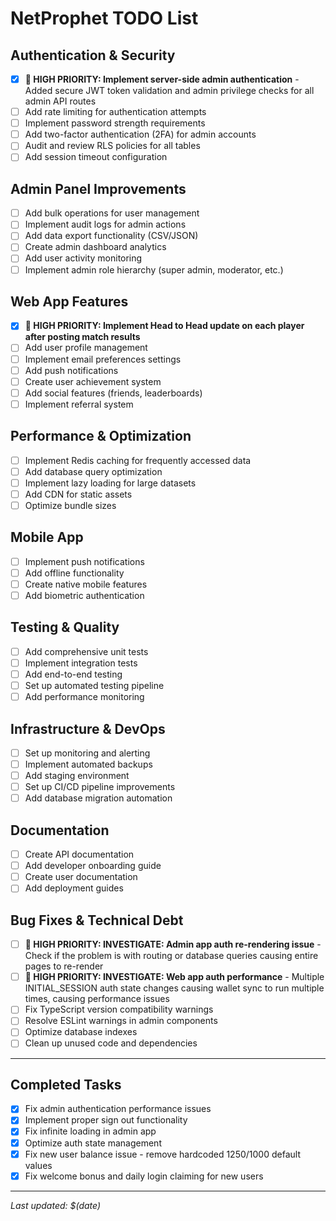 # NetProphet TODO List

## Authentication & Security

- [x] **🔴 HIGH PRIORITY: Implement server-side admin authentication** - Added secure JWT token validation and admin privilege checks for all admin API routes
- [ ] Add rate limiting for authentication attempts
- [ ] Implement password strength requirements
- [ ] Add two-factor authentication (2FA) for admin accounts
- [ ] Audit and review RLS policies for all tables
- [ ] Add session timeout configuration

## Admin Panel Improvements

- [ ] Add bulk operations for user management
- [ ] Implement audit logs for admin actions
- [ ] Add data export functionality (CSV/JSON)
- [ ] Create admin dashboard analytics
- [ ] Add user activity monitoring
- [ ] Implement admin role hierarchy (super admin, moderator, etc.)

## Web App Features

- [x] **🔴 HIGH PRIORITY: Implement Head to Head update on each player after posting match results**
- [ ] Add user profile management
- [ ] Implement email preferences settings
- [ ] Add push notifications
- [ ] Create user achievement system
- [ ] Add social features (friends, leaderboards)
- [ ] Implement referral system

## Performance & Optimization

- [ ] Implement Redis caching for frequently accessed data
- [ ] Add database query optimization
- [ ] Implement lazy loading for large datasets
- [ ] Add CDN for static assets
- [ ] Optimize bundle sizes

## Mobile App

- [ ] Implement push notifications
- [ ] Add offline functionality
- [ ] Create native mobile features
- [ ] Add biometric authentication

## Testing & Quality

- [ ] Add comprehensive unit tests
- [ ] Implement integration tests
- [ ] Add end-to-end testing
- [ ] Set up automated testing pipeline
- [ ] Add performance monitoring

## Infrastructure & DevOps

- [ ] Set up monitoring and alerting
- [ ] Implement automated backups
- [ ] Add staging environment
- [ ] Set up CI/CD pipeline improvements
- [ ] Add database migration automation

## Documentation

- [ ] Create API documentation
- [ ] Add developer onboarding guide
- [ ] Create user documentation
- [ ] Add deployment guides

## Bug Fixes & Technical Debt

- [ ] **🔴 HIGH PRIORITY: INVESTIGATE: Admin app auth re-rendering issue** - Check if the problem is with routing or database queries causing entire pages to re-render
- [ ] **🔴 HIGH PRIORITY: INVESTIGATE: Web app auth performance** - Multiple INITIAL_SESSION auth state changes causing wallet sync to run multiple times, causing performance issues
- [ ] Fix TypeScript version compatibility warnings
- [ ] Resolve ESLint warnings in admin components
- [ ] Optimize database indexes
- [ ] Clean up unused code and dependencies

---

## Completed Tasks

- [x] Fix admin authentication performance issues
- [x] Implement proper sign out functionality
- [x] Fix infinite loading in admin app
- [x] Optimize auth state management
- [x] Fix new user balance issue - remove hardcoded 1250/1000 default values
- [x] Fix welcome bonus and daily login claiming for new users

---

_Last updated: $(date)_
